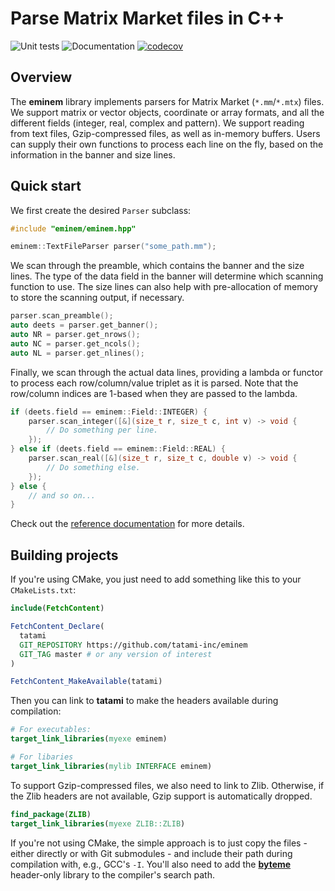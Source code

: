 # Parse Matrix Market files in C++

![Unit tests](https://github.com/tatami-inc/eminem/actions/workflows/run-tests.yaml/badge.svg)
![Documentation](https://github.com/tatami-inc/eminem/actions/workflows/doxygenate.yaml/badge.svg)
[![codecov](https://codecov.io/gh/tatami-inc/eminem/branch/master/graph/badge.svg?token=7I3UBJLHSO)](https://codecov.io/gh/tatami-inc/eminem)

## Overview

The **eminem** library implements parsers for Matrix Market (`*.mm`/`*.mtx`) files.
We support matrix or vector objects, coordinate or array formats, and all the different fields (integer, real, complex and pattern).
We support reading from text files, Gzip-compressed files, as well as in-memory buffers.
Users can supply their own functions to process each line on the fly, based on the information in the banner and size lines.

## Quick start

We first create the desired `Parser` subclass:

```cpp
#include "eminem/eminem.hpp"

eminem::TextFileParser parser("some_path.mm");
```

We scan through the preamble, which contains the banner and the size lines.
The type of the data field in the banner will determine which scanning function to use.
The size lines can also help with pre-allocation of memory to store the scanning output, if necessary.

```cpp
parser.scan_preamble();
auto deets = parser.get_banner();
auto NR = parser.get_nrows();
auto NC = parser.get_ncols();
auto NL = parser.get_nlines();
```

Finally, we scan through the actual data lines, providing a lambda or functor to process each row/column/value triplet as it is parsed.
Note that the row/column indices are 1-based when they are passed to the lambda.

```cpp
if (deets.field == eminem::Field::INTEGER) {
    parser.scan_integer([&](size_t r, size_t c, int v) -> void {
        // Do something per line.
    });
} else if (deets.field == eminem::Field::REAL) {
    parser.scan_real([&](size_t r, size_t c, double v) -> void {
        // Do something else.
    });
} else {
    // and so on...
}
```

Check out the [reference documentation](https://tatami-inc.github.io/eminem/) for more details.

## Building projects

If you're using CMake, you just need to add something like this to your `CMakeLists.txt`:

```cmake
include(FetchContent)

FetchContent_Declare(
  tatami
  GIT_REPOSITORY https://github.com/tatami-inc/eminem
  GIT_TAG master # or any version of interest
)

FetchContent_MakeAvailable(tatami)
```

Then you can link to **tatami** to make the headers available during compilation:

```cmake
# For executables:
target_link_libraries(myexe eminem)

# For libaries
target_link_libraries(mylib INTERFACE eminem)
```

To support Gzip-compressed files, we also need to link to Zlib.
Otherwise, if the Zlib headers are not available, Gzip support is automatically dropped.

```cmake
find_package(ZLIB)
target_link_libraries(myexe ZLIB::ZLIB)
```

If you're not using CMake, the simple approach is to just copy the files - either directly or with Git submodules - and include their path during compilation with, e.g., GCC's `-I`.
You'll also need to add the [**byteme**](https://github.com/LTLA/byteme) header-only library to the compiler's search path.

